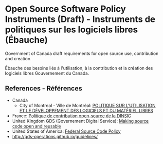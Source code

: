 # Open Source Software Policy Instruments (Draft) - Instruments de politiques sur les logiciels libres (Ébauche)

Government of Canada draft requirements for open source use, contribution and creation.

Ébauche des besoins liés à l'utilisation, à la contribution et la création des logiciels libres Gouvernement du Canada.

## References - Références

* Canada
  * City of Montreal - Ville de Montréal: [POLITIQUE SUR L’UTILISATION ET LE DÉVELOPPEMENT DES LOGICIELS ET DU MATÉRIEL LIBRES](https://github.com/VilledeMontreal/politique-libre/blob/master/Politique/PolitiqueDuLibre.md)
* France: [Politique de contribution open-source de la DINSIC](https://disic.github.io/politique-de-contribution-open-source)
* United Kingdom GDS (Governement Digital Service): [Making source code open and reusable](https://www.gov.uk/service-manual/technology/making-source-code-open-and-reusable)
* United States of America: [Federal Source Code Policy](https://sourcecode.cio.gov/)
* http://gds-operations.github.io/guidelines/
